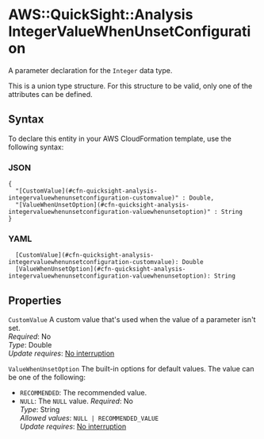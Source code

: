 # AWS::QuickSight::Analysis IntegerValueWhenUnsetConfiguration<a name="aws-properties-quicksight-analysis-integervaluewhenunsetconfiguration"></a>

A parameter declaration for the `Integer` data type\.

This is a union type structure\. For this structure to be valid, only one of the attributes can be defined\.

## Syntax<a name="aws-properties-quicksight-analysis-integervaluewhenunsetconfiguration-syntax"></a>

To declare this entity in your AWS CloudFormation template, use the following syntax:

### JSON<a name="aws-properties-quicksight-analysis-integervaluewhenunsetconfiguration-syntax.json"></a>

```
{
  "[CustomValue](#cfn-quicksight-analysis-integervaluewhenunsetconfiguration-customvalue)" : Double,
  "[ValueWhenUnsetOption](#cfn-quicksight-analysis-integervaluewhenunsetconfiguration-valuewhenunsetoption)" : String
}
```

### YAML<a name="aws-properties-quicksight-analysis-integervaluewhenunsetconfiguration-syntax.yaml"></a>

```
  [CustomValue](#cfn-quicksight-analysis-integervaluewhenunsetconfiguration-customvalue): Double
  [ValueWhenUnsetOption](#cfn-quicksight-analysis-integervaluewhenunsetconfiguration-valuewhenunsetoption): String
```

## Properties<a name="aws-properties-quicksight-analysis-integervaluewhenunsetconfiguration-properties"></a>

`CustomValue` <a name="cfn-quicksight-analysis-integervaluewhenunsetconfiguration-customvalue"></a>
A custom value that's used when the value of a parameter isn't set\.  
_Required_: No  
_Type_: Double  
_Update requires_: [No interruption](https://docs.aws.amazon.com/AWSCloudFormation/latest/UserGuide/using-cfn-updating-stacks-update-behaviors.html#update-no-interrupt)

`ValueWhenUnsetOption` <a name="cfn-quicksight-analysis-integervaluewhenunsetconfiguration-valuewhenunsetoption"></a>
The built\-in options for default values\. The value can be one of the following:

- `RECOMMENDED`: The recommended value\.
- `NULL`: The `NULL` value\.
  _Required_: No  
  _Type_: String  
  _Allowed values_: `NULL | RECOMMENDED_VALUE`  
  _Update requires_: [No interruption](https://docs.aws.amazon.com/AWSCloudFormation/latest/UserGuide/using-cfn-updating-stacks-update-behaviors.html#update-no-interrupt)
